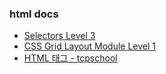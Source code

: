 ### html docs

-   [Selectors Level 3](https://www.w3.org/TR/selectors-3/)
-   [CSS Grid Layout Module Level 1](https://www.w3.org/TR/2020/CR-css-grid-1-20200818/)
-   [HTML 태그 - tcpschool](http://tcpschool.com/html-tags/intro)
